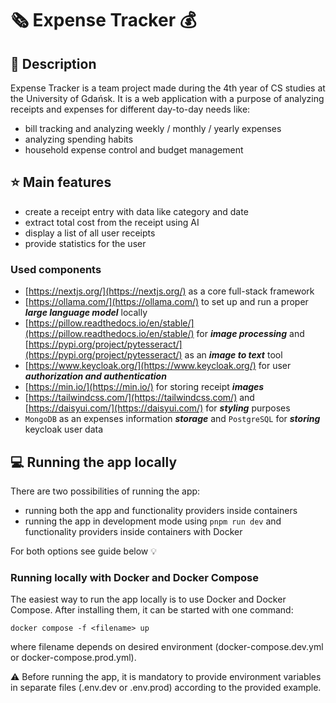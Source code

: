 # 🗞️ Expense Tracker 💰

## 📔 Description

Expense Tracker is a team project made during the 4th year of CS studies at the University of Gdańsk. It is a web
application with a purpose of analyzing receipts and expenses for different day-to-day needs like:

- bill tracking and analyzing weekly / monthly / yearly expenses
- analyzing spending habits
- household expense control and budget management

## ⭐ Main features

- create a receipt entry with data like category and date
- extract total cost from the receipt using AI
- display a list of all user receipts
- provide statistics for the user

### Used components

- [https://nextjs.org/](https://nextjs.org/) as a core full-stack framework
- [https://ollama.com/](https://ollama.com/) to set up and run a proper ***large language model*** locally
- [https://pillow.readthedocs.io/en/stable/](https://pillow.readthedocs.io/en/stable/) for ***image processing*** and [https://pypi.org/project/pytesseract/](https://pypi.org/project/pytesseract/) as an ***image to text*** tool
- [https://www.keycloak.org/](https://www.keycloak.org/) for user ***authorization and authentication***
- [https://min.io/](https://min.io/) for storing receipt ***images***
- [https://tailwindcss.com/](https://tailwindcss.com/) and [https://daisyui.com/](https://daisyui.com/) for ***styling*** purposes
-  `MongoDB` as an expenses information ***storage*** and `PostgreSQL` for ***storing*** keycloak user data

## 💻 Running the app locally

There are two possibilities of running the app:

- running both the app and functionality providers inside containers
- running the app in development mode using `pnpm run dev` and functionality providers inside containers with Docker

For both options see guide below 💡

### Running locally with Docker and Docker Compose

The easiest way to run the app locally is to use Docker and Docker Compose. After installing them, it can be started
with one command:

```shell
docker compose -f <filename> up
```

where filename depends on desired environment (docker-compose.dev.yml or docker-compose.prod.yml).

⚠️ Before running the app, it is mandatory to provide environment variables in separate files (.env.dev or .env.prod)
according to the provided example.

